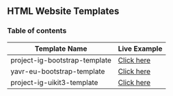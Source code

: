 ## HTML Website Templates

### Table of contents

| Template Name  | Live Example |
|----------------|--------------|
|project-ig-bootstrap-template	                                                  |[Click here](https://htmlpreview.github.io/?https://github.com/shivo58/website-templates/blob/main/project-ig-bootstrap-template/index.html)|
|yavr-eu-bootstrap-template	                                                  |[Click here](https://htmlpreview.github.io/?https://github.com/shivo58/website-templates/blob/main/yavr-eu-bootstrap-template/index.html)|
|project-ig-uikit3-template	                                                  |[Click here](https://htmlpreview.github.io/?https://github.com/shivo58/website-templates/blob/main/project-ig-uikit3-template/index.html)|